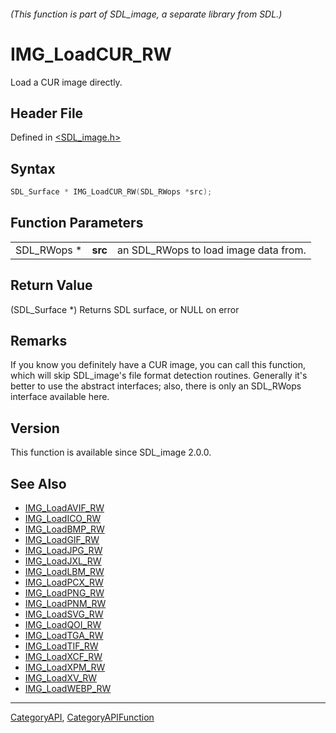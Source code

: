 ###### (This function is part of SDL_image, a separate library from SDL.)
# IMG_LoadCUR_RW

Load a CUR image directly.

## Header File

Defined in [<SDL_image.h>](https://github.com/libsdl-org/SDL_image/blob/SDL2/include/SDL_image.h)

## Syntax

```c
SDL_Surface * IMG_LoadCUR_RW(SDL_RWops *src);
```

## Function Parameters

|             |         |                                       |
| ----------- | ------- | ------------------------------------- |
| SDL_RWops * | **src** | an SDL_RWops to load image data from. |

## Return Value

(SDL_Surface *) Returns SDL surface, or NULL on error

## Remarks

If you know you definitely have a CUR image, you can call this function,
which will skip SDL_image's file format detection routines. Generally it's
better to use the abstract interfaces; also, there is only an SDL_RWops
interface available here.

## Version

This function is available since SDL_image 2.0.0.

## See Also

- [IMG_LoadAVIF_RW](IMG_LoadAVIF_RW)
- [IMG_LoadICO_RW](IMG_LoadICO_RW)
- [IMG_LoadBMP_RW](IMG_LoadBMP_RW)
- [IMG_LoadGIF_RW](IMG_LoadGIF_RW)
- [IMG_LoadJPG_RW](IMG_LoadJPG_RW)
- [IMG_LoadJXL_RW](IMG_LoadJXL_RW)
- [IMG_LoadLBM_RW](IMG_LoadLBM_RW)
- [IMG_LoadPCX_RW](IMG_LoadPCX_RW)
- [IMG_LoadPNG_RW](IMG_LoadPNG_RW)
- [IMG_LoadPNM_RW](IMG_LoadPNM_RW)
- [IMG_LoadSVG_RW](IMG_LoadSVG_RW)
- [IMG_LoadQOI_RW](IMG_LoadQOI_RW)
- [IMG_LoadTGA_RW](IMG_LoadTGA_RW)
- [IMG_LoadTIF_RW](IMG_LoadTIF_RW)
- [IMG_LoadXCF_RW](IMG_LoadXCF_RW)
- [IMG_LoadXPM_RW](IMG_LoadXPM_RW)
- [IMG_LoadXV_RW](IMG_LoadXV_RW)
- [IMG_LoadWEBP_RW](IMG_LoadWEBP_RW)

----
[CategoryAPI](CategoryAPI), [CategoryAPIFunction](CategoryAPIFunction)

